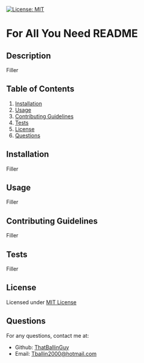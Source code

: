 
  [![License: MIT](https://img.shields.io/badge/License-MIT-yellow.svg)](https://opensource.org/licenses/MIT)

  # For All You Need README

  ## Description
   Filler

  ## Table of Contents
  1. [Installation](#installation)
  2. [Usage](#usage)
  3. [Contributing Guidelines](#contributing-guidelines)
  4. [Tests](#tests)
  5. [License](#license)
  6. [Questions](#questions)

  ## Installation
  Filler

  ## Usage
  Filler

  ## Contributing Guidelines
  Filler

  ## Tests
  Filler

  ## License
  Licensed under [MIT License](https://opensource.org/licenses/MIT)

  ## Questions
  For any questions, contact me at:
  - Github: [ThatBallinGuy](https://github.com/ThatBallinGuy)
  - Email: Tballin2000@hotmail.com
  